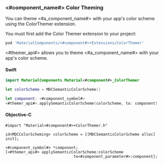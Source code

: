 <!--docs:
title: "Color Theming"
layout: detail
section: components
excerpt: "How to theme <#component_name#> using the Material Design color system."
path: <#root_path#>/ColorTheming/
-->

### <#component_name#> Color Theming

You can theme <#a_component_name#> with your app's color scheme using the ColorThemer extension.

You must first add the Color Themer extension to your project:

``` bash
pod 'MaterialComponents/<#component#>+Extensions/ColorThemer'
```

<#themer_api#> allows you to theme <#a_component_name#> with your app's color
scheme.

<!--<div class="material-code-render" markdown="1">-->
#### Swift
``` swift
import MaterialComponents.Material<#component#>_ColorThemer

let colorScheme = MDCSemanticColorScheme()

let component: <#component_symbol#>
<#themer_api#>.applySemanticColorScheme(colorScheme, to: component)
```

#### Objective-C

``` objc
#import "Material<#component#>+ColorThemer.h"

id<MDCColorScheming> colorScheme = [[MDCSemanticColorScheme alloc] init];

<#component_symbol#> *component;
[<#themer_api#> applySemanticColorScheme:colorScheme
                              to<#component_parameter#>:component];
```
<!--</div>-->
